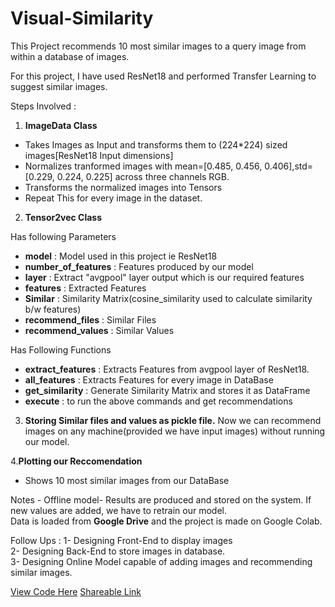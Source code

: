 # Visual-Similarity

This Project recommends 10 most similar images to a query image from within a database of images.

For this project,
I have used ResNet18 and performed Transfer Learning to suggest similar images.

Steps Involved :

1. **ImageData Class**
- Takes Images as Input and transforms them to (224*224) sized images[ResNet18 Input dimensions]
- Normalizes tranformed images with mean=[0.485, 0.456, 0.406],std=[0.229, 0.224, 0.225] across three channels RGB.
- Transforms the normalized images into Tensors
- Repeat This for every image in the dataset.

2. **Tensor2vec Class**

Has following Parameters
- **model** :  Model used in this project ie ResNet18
- **number_of_features** : Features produced by our model
- **layer** : Extract "avgpool" layer output which is our required features
- **features** : Extracted Features
- **Similar** : Similarity Matrix(cosine_similarity used to calculate similarity b/w features)
- **recommend_files** : Similar Files
- **recommend_values** : Similar Values

Has Following Functions
- **extract_features** : Extracts Features from avgpool layer of ResNet18.
- **all_features** : Extracts Features for every image in DataBase
- **get_similarity** : Generate Similarity Matrix and stores it as DataFrame
- **execute** : to run the above commands and get recommendations

3. **Storing Similar files and values as pickle file.** Now we can recommend images on any machine(provided we have input images) without running our model.

4.**Plotting our Reccomendation**
- Shows 10 most similar images from our DataBase

Notes -
Offline model- Results are produced and stored on the system. If new values are added, we have to retrain our model. \
Data is loaded from **Google Drive** and the project is made on Google Colab.

Follow Ups :
1- Designing Front-End to display images \
2- Designing Back-End to store images in database. \
3- Designing Online Model capable of adding images and recommending similar images.

[View Code Here](https://github.com/xambert/Visual-Similarity/blob/main/Code/VisualSimilarity.ipynb)
[Shareable Link](https://colab.research.google.com/drive/1yplRgVTWz4ZDmK2FQxheAcV-LbRzKjpb?usp=sharing)





